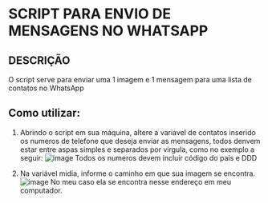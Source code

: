 # SCRIPT PARA ENVIO DE MENSAGENS NO WHATSAPP
## DESCRIÇÃO
O script serve para enviar uma 1 imagem e 1 mensagem para uma lista de contatos no WhatsApp

## Como utilizar:

1. Abrindo o script em sua máquina, altere a variavel de contatos inserido os numeros de telefone que deseja enviar as mensagens, todos denvem estar entre aspas simples e separados por virgula, como no exemplo a seguir:
![image](https://github.com/user-attachments/assets/05ad241a-f365-4d24-9f73-198744cd845d)
Todos os numeros devem incluir código do país e DDD

2. Na variável midia, informe o caminho em que sua imagem se encontra.
   ![image](https://github.com/user-attachments/assets/28885231-6445-4305-8fd6-967b83c5db1e)
   No meu caso ela se encontra nesse endereço em meu computador.


